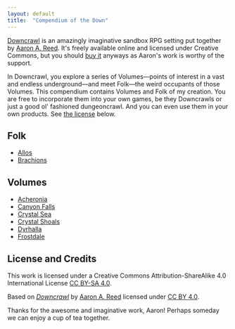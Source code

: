 ```yaml
---
layout: default
title:  "Compendium of the Down"
---
```


[Downcrawl][downcrawl-url] is an amazingly imaginative sandbox RPG setting put together by [Aaron A. Reed][aaron-a-reed-url]. It's freely available online and licensed under Creative Commons, but you should [buy it][downcrawl-buy-url] anyways as Aaron's work is worthy of the support.

In Downcrawl, you explore a series of Volumes—points of interest in a vast and endless underground—and meet Folk—the weird occupants of those Volumes. This compendium contains Volumes and Folk of my creation. You are free to incorporate them into your own games, be they Downcrawls or just a good ol' fashioned dungeoncrawl. And you can even use them in your own products. See [the license](#license-and-credit) below.

## Folk

- [Allos](folk/allos)
- [Brachions](folk/brachions)

## Volumes

- [Acheronia](volumes/acheronia)
- [Canyon Falls](volumes/canyon-falls)
- [Crystal Sea](volumes/crystal-sea)
- [Crystal Shoals](volumes/crystal-shoals)
- [Dyrhalla](volumes/dyrhalla)
- [Frostdale](volumes/frostdale)

## License and Credits

This work is licensed under a Creative Commons Attribution-ShareAlike 4.0 International License [CC BY-SA 4.0][license-url].

Based on [_Downcrawl_][downcrawl-url] by [Aaron A. Reed][aaron-a-reed-url] licensed under [CC BY 4.0](https://creativecommons.org/licenses/by/4.0/).

Thanks for the awesome and imaginative work, Aaron! Perhaps someday we can enjoy a cup of tea together.

<!-- links and whatnot -->

[license-url]: http://creativecommons.org/licenses/by-sa/4.0/
[downcrawl-url]: https://downcrawl.textories.com/
[downcrawl-buy-url]: https://www.drivethrurpg.com/product/278571/Downcrawl
[aaron-a-reed-url]: https://aaronareed.net/
